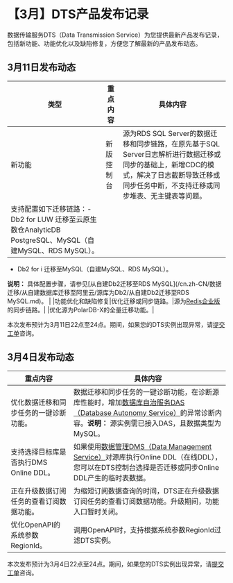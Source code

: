 # 【3月】DTS产品发布记录

数据传输服务DTS（Data Transmission Service）为您提供最新产品发布记录，包括新功能、功能优化以及缺陷修复，方便您了解最新的产品发布动态。

## 3月11日发布动态

|类型|重点内容|具体内容|
|--|----|----|
|新功能|新版控制台|源为RDS SQL Server的数据迁移和同步链路，在原先基于SQL Server日志解析进行数据迁移或同步的基础上，新增CDC的模式，解决了日志截断导致迁移或同步任务中断，不支持迁移或同步堆表、无主键表等问题。|
|支持配置如下迁移链路：-   Db2 for LUW 迁移至云原生数仓AnalyticDB PostgreSQL、MySQL（自建MySQL、RDS MySQL）。
-   Db2 for i 迁移至MySQL（自建MySQL、RDS MySQL）。

**说明：** 具体配置步骤，请参见[从自建Db2迁移至RDS MySQL](/cn.zh-CN/数据迁移/从自建数据库迁移至阿里云/源库为Db2/从自建Db2迁移至RDS MySQL.md)。 |
|功能优化和缺陷修复|优化迁移或同步链路。|源为[Redis企业版](/cn.zh-CN/产品简介/云数据库Redis企业版/企业版简介.md)的同步链路。|
|优化源为PolarDB-X的全量迁移功能。|

本次发布预计为3月11日22点至24点。期间，如果您的DTS实例出现异常，请[提交工单](https://selfservice.console.aliyun.com/ticket/category/dts/today)咨询。

## 3月4日发布动态

|重点内容|具体内容|
|----|----|
|优化数据迁移和同步任务的一键诊断功能。|数据迁移和同步任务的一键诊断功能，在诊断源库性能时，增加[数据库自治服务DAS（Database Autonomy Service）]()的异常诊断内容。**说明：** 源实例需已接入DAS，且数据类型为MySQL。 |
|支持选择目标库是否执行DMS Online DDL。|如果使用[数据管理DMS（Data Management Service）]()对源库执行Online DDL（在线DDL），您可以在DTS控制台选择是否迁移或同步Online DDL产生的临时表数据。|
|正在升级数据订阅任务的查看订阅数据功能。|为缩短订阅数据查询的时间，DTS正在升级数据订阅任务的查看订阅数据功能。升级期间，功能入口暂时关闭。|
|优化OpenAPI的系统参数RegionId。|调用OpenAPI时，支持根据系统参数RegionId过滤DTS实例。|

本次发布预计为3月4日22点至24点。期间，如果您的DTS实例出现异常，请[提交工单](https://selfservice.console.aliyun.com/ticket/category/dts/today)咨询。

